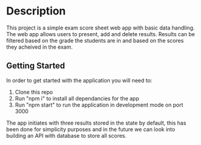 # Description
This project is a simple exam score sheet web app with basic data handling. The web app allows users to present, add and delete results. Results can be filtered based on the grade the students are in and based on the scores they acheived in the exam.

## Getting Started

In order to get started with the application you will need to:

1. Clone this repo
2. Run "npm i" to install all dependancies for the app
3. Run "npm start" to run the application in development mode on port 3000

The app initiates with three results stored in the state by default, this has been done for simplicity purposes and in the future we can look into building an API with database to store all scores.

